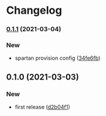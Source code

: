 # Changelog
### [0.1.1](https://github.com/spartan/cache/compare/v0.1.0...v0.1.1) (2021-03-04)


### New

* spartan provision config ([34fe6fb](https://github.com/spartan/cache/commit/34fe6fb9bde545dfdb25b0e58ad7a50748e229df))

## 0.1.0 (2021-03-03)


### New

* first release ([d2b04f1](https://github.com/spartan/cache/commit/d2b04f1e6a69fc04c6809d1f7e5c7df585685a87))
